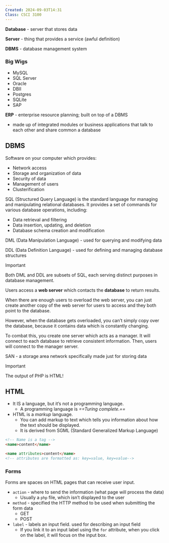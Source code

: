 ```yaml
---
Created: 2024-09-03T14:31
Class: CSCI 3100
---
```

**Database** - server that stores data

**Server** - thing that provides a service (awful definition)

**DBMS** - database management system

### Big Wigs

- MySQL
- SQL Server
- Oracle
- DBII
- Postgres
- SQLite
- SAP

  

**ERP** - enterprise resource planning; built on top of a DBMS

- made up of integrated modules or business applications that talk to each other and share common a database

  

## DBMS

Software on your computer which provides:

- Network access
- Storage and organization of data
- Security of data
- Management of users
- Clusterification

SQL (Structured Query Language) is the standard language for managing and manipulating relational databases. It provides a set of commands for various database operations, including:

- Data retrieval and filtering
- Data insertion, updating, and deletion
- Database schema creation and modification

DML (Data Manipulation Language) - used for querying and modifying data

DDL (Data Definition Language) - used for defining and managing database structures

> [!important]  
> Both DML and DDL are subsets of SQL, each serving distinct purposes in database management.  

  

Users access a **web server** which contacts the **database** to return results.

When there are enough users to overload the web server, you can just create another copy of the web server for users to access and they both point to the database.

However, when the database gets overloaded, you can’t simply copy over the database, because it contains data which is constantly changing.

To combat this, you create one server which acts as a manager. It will connect to each database to retrieve consistent information. Then, users will connect to the manager server.

SAN - a storage area network specifically made just for storing data

  

> [!important]  
> The output of PHP is HTML!  

## HTML

- It IS a language, but it’s not a programming language.
    - A programming language is _==Turing complete.==_
- HTML is a _markup_ language.
    - You can add markup to text which tells you information about how the text should be displayed.
    - It is derived from SGML (Standard Generalized Markup Language)

```HTML
<!-- Name is a tag -->
<name>content</name>

<name attributes>content</name>
<!-- attributes are formatted as: key=value, key=value-->
```

### Forms

Forms are spaces on HTML pages that can receive user input.

- `action` - where to send the information (what page will process the data)
    - Usually a `php` file, which isn’t displayed to the user
- `method` - specified the HTTP method to be used when submitting the form data
    - GET
    - POST
- `label` - labels an input field. used for describing an input field
    - If you link it to an input label using the `for` attribute, when you click on the label, it will focus on the input box.